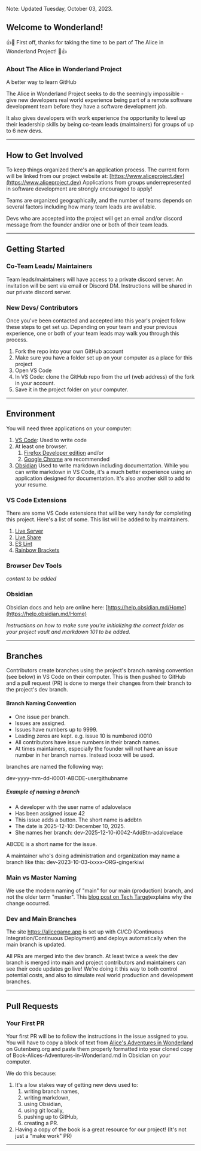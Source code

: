Note: Updated Tuesday, October 03, 2023.
## Welcome to Wonderland!

👍🎉 First off, thanks for taking the time to be part of The Alice in Wonderland Project! 🎉👍

### About The Alice in Wonderland Project

A better way to learn GitHub

The Alice in Wonderland Project seeks to do the seemingly impossible - give new developers real world experience being part of a remote software development team before they have a software development job.

It also gives developers with work experience the opportunity to level up their leadership skills by being co-team leads (maintainers) for groups of up to 6 new devs.

---
## How to Get Involved

To keep things organized there's an application process. The current form will be linked from our project website at: [https://www.aliceproject.dev](https://www.aliceproject.dev) Applications from groups underrepresented in software development are strongly encouraged to apply!

Teams are organized geographically, and the number of teams depends on several factors including how many team leads are available. 

Devs who are accepted into the project will get an email and/or discord message from  the founder and/or one or both of their team leads.

---
## Getting Started

### Co-Team Leads/ Maintainers

Team leads/maintainers will have access to a private discord server. An invitation will be sent via email or Discord DM. Instructions will be shared in our private discord server.

### New Devs/ Contributors

Once you've been contacted and accepted into this year's project follow these steps to get set up. Depending on your team and your previous experience, one or both of your team leads may walk you through this process.

1. Fork the repo into your own GitHub account
2. Make sure you have a folder set up on your computer as a place for this project
3. Open VS Code
4. In VS Code: clone the GitHub repo from the url (web address) of the fork in your account.
5. Save it in the project folder on your computer.

---
## Environment

You will need three applications on your computer:

1. [VS Code](https://code.visualstudio.com/): Used to write code
2. At least one browser. 
	1. [Firefox Developer edition](https://www.mozilla.org/en-CA/firefox/developer/) and/or 
	2. [Google Chrome](https://www.google.com/intl/en_ca/chrome/) are recommended
3. [Obsidian](https://obsidian.md/) Used to write markdown including documentation. While you can write markdown in VS Code, it's a much better experience using an application designed for documentation. It's also another skill to add to your resume.

### VS Code Extensions

There are some VS Code extensions that will be very handy for completing this project. Here's a list of some. This list will be added to by maintainers.

1. [Live Server](https://marketplace.visualstudio.com/items?itemName=ritwickdey.LiveServer)
2. [Live Share](https://marketplace.visualstudio.com/items?itemName=MS-vsliveshare.vsliveshare)
3. [ES Lint](https://marketplace.visualstudio.com/items?itemName=dbaeumer.vscode-eslint)
4. [Rainbow Brackets](https://marketplace.visualstudio.com/items?itemName=2gua.rainbow-brackets)

### Browser Dev Tools

_content to be added_

### Obsidian

Obsidian docs and help are online here: [https://help.obsidian.md/Home](https://help.obsidian.md/Home)

_Instructions on how to make sure you're initializing the correct folder as your project vault and markdown 101 to be added._

---
## Branches

Contributors create branches using the project's branch naming convention (see below) in VS Code on their computer. This is then pushed to GitHub and a pull request (PR) is done to merge their changes from their branch to the project's dev branch.

#### Branch Naming Convention

- One issue per branch. 
- Issues are assigned. 
- Issues have numbers up to 9999. 
- Leading zeros are kept. e.g. issue 10 is numbered i0010
- All contributors have issue numbers in their branch names.
- At times maintainers, especially the founder will not have an issue number in her branch names. Instead ixxxx will be used.

branches are named the following way:

dev-yyyy-mm-dd-i0001-ABCDE-usergithubname

##### Example of naming a branch

- A developer with the user name of adalovelace 
- Has been assigned issue 42
- This issue adds a button. The short name is addbtn
- The date is 2025-12-10: December 10, 2025.
- She names her branch:
dev-2025-12-10-i0042-AddBtn-adalovelace

ABCDE  is a short name for the issue.

A maintainer who's doing administration and organization may name a branch like this:
dev-2023-10-03-ixxxx-ORG-gingerkiwi

### Main vs Master Naming

We use the modern naming of "main" for our main (production) branch, and not the older term "master". This [blog post on Tech Target](https://www.theserverside.com/feature/Why-GitHub-renamed-its-master-branch-to-main)explains why the change occurred.

### Dev and Main Branches

The site https://alicegame.app is set up with CI/CD (Continuous Integration/Continuous Deployment) and deploys automatically when the main branch is updated.

All PRs are merged into the dev branch. At least twice a week the dev branch is merged into main and project contributors and maintainers can see their code updates go live! We're doing it this way to both control potential costs, and also to simulate real world production and development branches.

---
## Pull Requests

### Your First PR

Your first PR will be to follow the instructions in the issue assigned to you. You will have to copy a block of text from [Alice's Adventures in Wonderland](https://gutenberg.org/cache/epub/11/pg11-images.html) on Gutenberg.org and paste them properly formatted into your cloned copy of Book-Alices-Adventures-in-Wonderland.md in Obsidian on your computer.

We do this because:
1. It's a low stakes way of getting new devs used to: 
	1. writing branch names, 
	2. writing markdown, 
	3. using Obsidian, 
	4. using git locally, 
	5. pushing up to GitHub, 
	6. creating a PR.
2. Having a copy of the book is a great resource for our project! (It's not just a "make work" PR)

---


